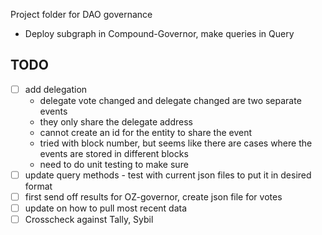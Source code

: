 Project folder for DAO governance
- Deploy subgraph in Compound-Governor, make queries in Query

## TODO

* [ ] add delegation
    - delegate vote changed and delegate changed are two separate events
    - they only share the delegate address
    - cannot create an id for the entity to share the event
    - tried with block number, but seems like there are cases where the events are stored in different blocks
    - need to do unit testing to make sure
* [ ] update query methods - test with current json files to put it in desired format
* [ ] first send off results for OZ-governor, create json file for votes
* [ ] update on how to pull most recent data
* [ ] Crosscheck against Tally, Sybil
